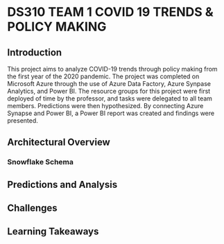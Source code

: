 # DS310 TEAM 1 COVID 19 TRENDS & POLICY MAKING

## Introduction
This project aims to analyze COVID-19 trends through policy making from the first year of the 2020 pandemic. The project was completed on Microsoft Azure through the use of Azure Data Factory, Azure Synpase Analytics, and Power BI. The resource groups for this project were first deployed of time by the professor, and tasks were delegated to all team members. Predictions were then hypothesized. By connecting Azure Synapse and Power BI, a Power BI report was created and findings were presented.

## Architectural Overview


### Snowflake Schema

## Predictions and Analysis

## Challenges

## Learning Takeaways

